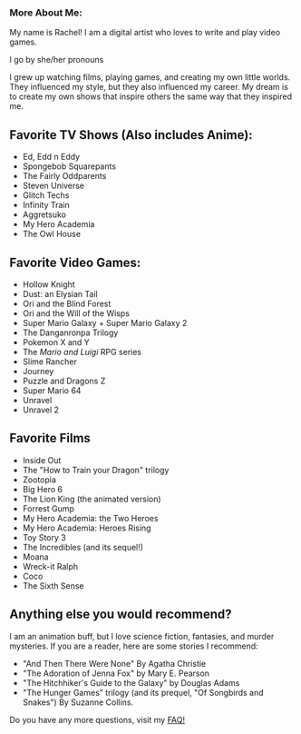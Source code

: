 ### More About Me:

My name is Rachel! I am a digital artist who loves to write and play video games. 

I go by she/her pronouns

I grew up watching films, playing games, and creating my own little worlds. They influenced my style, but they also influenced my career. My dream is to create my own shows that inspire others the same way that they inspired me. 

## Favorite TV Shows (Also includes Anime):
* Ed, Edd n Eddy
* Spongebob Squarepants
* The Fairly Oddparents
* Steven Universe
* Glitch Techs
* Infinity Train
* Aggretsuko
* My Hero Academia
* The Owl House

## Favorite Video Games:
* Hollow Knight
* Dust: an Elysian Tail
* Ori and the Blind Forest
* Ori and the Will of the Wisps
* Super Mario Galaxy + Super Mario Galaxy 2
* The Danganronpa Trilogy
* Pokemon X and Y
* The *Mario and Luigi* RPG series
* Slime Rancher
* Journey
* Puzzle and Dragons Z
* Super Mario 64
* Unravel 
* Unravel 2

## Favorite Films
* Inside Out
* The "How to Train your Dragon" trilogy
* Zootopia
* Big Hero 6
* The Lion King (the animated version)
* Forrest Gump
* My Hero Academia: the Two Heroes
* My Hero Academia: Heroes Rising
* Toy Story 3 
* The Incredibles (and its sequel!)
* Moana
* Wreck-it Ralph
* Coco
* The Sixth Sense

## Anything else you would recommend?
I am an animation buff, but I love science fiction, fantasies, and murder mysteries. If you are a reader, here are some stories I recommend:
* "And Then There Were None" By Agatha Christie
* "The Adoration of Jenna Fox" by Mary E. Pearson
* "The Hitchhiker's Guide to the Galaxy" by Douglas Adams
* "The Hunger Games" trilogy (and its prequel, "Of Songbirds and Snakes") By Suzanne Collins. 

Do you have any more questions, visit my [FAQ!](faq.md)
